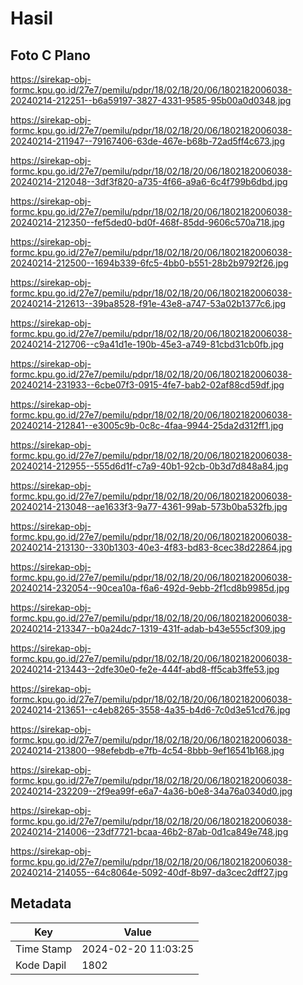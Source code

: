 # Hasil

## Foto C Plano

https://sirekap-obj-formc.kpu.go.id/27e7/pemilu/pdpr/18/02/18/20/06/1802182006038-20240214-212251--b6a59197-3827-4331-9585-95b00a0d0348.jpg

https://sirekap-obj-formc.kpu.go.id/27e7/pemilu/pdpr/18/02/18/20/06/1802182006038-20240214-211947--79167406-63de-467e-b68b-72ad5ff4c673.jpg

https://sirekap-obj-formc.kpu.go.id/27e7/pemilu/pdpr/18/02/18/20/06/1802182006038-20240214-212048--3df3f820-a735-4f66-a9a6-6c4f799b6dbd.jpg

https://sirekap-obj-formc.kpu.go.id/27e7/pemilu/pdpr/18/02/18/20/06/1802182006038-20240214-212350--fef5ded0-bd0f-468f-85dd-9606c570a718.jpg

https://sirekap-obj-formc.kpu.go.id/27e7/pemilu/pdpr/18/02/18/20/06/1802182006038-20240214-212500--1694b339-6fc5-4bb0-b551-28b2b9792f26.jpg

https://sirekap-obj-formc.kpu.go.id/27e7/pemilu/pdpr/18/02/18/20/06/1802182006038-20240214-212613--39ba8528-f91e-43e8-a747-53a02b1377c6.jpg

https://sirekap-obj-formc.kpu.go.id/27e7/pemilu/pdpr/18/02/18/20/06/1802182006038-20240214-212706--c9a41d1e-190b-45e3-a749-81cbd31cb0fb.jpg

https://sirekap-obj-formc.kpu.go.id/27e7/pemilu/pdpr/18/02/18/20/06/1802182006038-20240214-231933--6cbe07f3-0915-4fe7-bab2-02af88cd59df.jpg

https://sirekap-obj-formc.kpu.go.id/27e7/pemilu/pdpr/18/02/18/20/06/1802182006038-20240214-212841--e3005c9b-0c8c-4faa-9944-25da2d312ff1.jpg

https://sirekap-obj-formc.kpu.go.id/27e7/pemilu/pdpr/18/02/18/20/06/1802182006038-20240214-212955--555d6d1f-c7a9-40b1-92cb-0b3d7d848a84.jpg

https://sirekap-obj-formc.kpu.go.id/27e7/pemilu/pdpr/18/02/18/20/06/1802182006038-20240214-213048--ae1633f3-9a77-4361-99ab-573b0ba532fb.jpg

https://sirekap-obj-formc.kpu.go.id/27e7/pemilu/pdpr/18/02/18/20/06/1802182006038-20240214-213130--330b1303-40e3-4f83-bd83-8cec38d22864.jpg

https://sirekap-obj-formc.kpu.go.id/27e7/pemilu/pdpr/18/02/18/20/06/1802182006038-20240214-232054--90cea10a-f6a6-492d-9ebb-2f1cd8b9985d.jpg

https://sirekap-obj-formc.kpu.go.id/27e7/pemilu/pdpr/18/02/18/20/06/1802182006038-20240214-213347--b0a24dc7-1319-431f-adab-b43e555cf309.jpg

https://sirekap-obj-formc.kpu.go.id/27e7/pemilu/pdpr/18/02/18/20/06/1802182006038-20240214-213443--2dfe30e0-fe2e-444f-abd8-ff5cab3ffe53.jpg

https://sirekap-obj-formc.kpu.go.id/27e7/pemilu/pdpr/18/02/18/20/06/1802182006038-20240214-213651--c4eb8265-3558-4a35-b4d6-7c0d3e51cd76.jpg

https://sirekap-obj-formc.kpu.go.id/27e7/pemilu/pdpr/18/02/18/20/06/1802182006038-20240214-213800--98efebdb-e7fb-4c54-8bbb-9ef16541b168.jpg

https://sirekap-obj-formc.kpu.go.id/27e7/pemilu/pdpr/18/02/18/20/06/1802182006038-20240214-232209--2f9ea99f-e6a7-4a36-b0e8-34a76a0340d0.jpg

https://sirekap-obj-formc.kpu.go.id/27e7/pemilu/pdpr/18/02/18/20/06/1802182006038-20240214-214006--23df7721-bcaa-46b2-87ab-0d1ca849e748.jpg

https://sirekap-obj-formc.kpu.go.id/27e7/pemilu/pdpr/18/02/18/20/06/1802182006038-20240214-214055--64c8064e-5092-40df-8b97-da3cec2dff27.jpg


## Metadata

| Key        | Value               |
| ---------- | ------------------- |
| Time Stamp | 2024-02-20 11:03:25 |
| Kode Dapil | 1802                |



